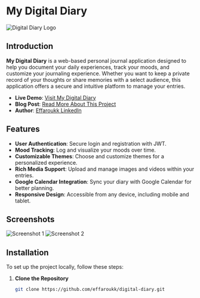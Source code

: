# My Digital Diary

![Digital Diary Logo](https://example.com/logo.png) <!-- Replace with your logo -->

## Introduction

**My Digital Diary** is a web-based personal journal application designed to help you document your daily experiences, track your moods, and customize your journaling experience. Whether you want to keep a private record of your thoughts or share memories with a select audience, this application offers a secure and intuitive platform to manage your entries.

- **Live Demo**: [Visit My Digital Diary](http://your-deployed-site-link.com)
- **Blog Post**: [Read More About This Project](https://www.linkedin.com/posts/umar-farouk-abdulai-258b91100_github-effaroukkmydigidiary-mvp-s-activity-7241594231255875585-whcO?utm_source=share&utm_medium=member_desktop)
- **Author**: [Effaroukk LinkedIn](www.linkedin.com/in/umar-farouk-abdulai-258b91100)

## Features

- **User Authentication**: Secure login and registration with JWT.
- **Mood Tracking**: Log and visualize your moods over time.
- **Customizable Themes**: Choose and customize themes for a personalized experience.
- **Rich Media Support**: Upload and manage images and videos within your entries.
- **Google Calendar Integration**: Sync your diary with Google Calendar for better planning.
- **Responsive Design**: Accessible from any device, including mobile and tablet.

## Screenshots

![Screenshot 1](https://example.com/screenshot1.png) <!-- Replace with actual screenshots -->
![Screenshot 2](https://example.com/screenshot2.png)

## Installation

To set up the project locally, follow these steps:

1. **Clone the Repository**

   ```bash
   git clone https://github.com/effaroukk/digital-diary.git

